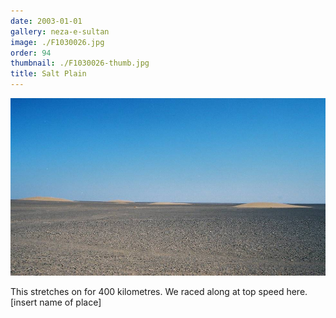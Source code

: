 ```yaml
---
date: 2003-01-01
gallery: neza-e-sultan
image: ./F1030026.jpg
order: 94
thumbnail: ./F1030026-thumb.jpg
title: Salt Plain
---
```


![Salt Plain](./F1030026.jpg)

This stretches on for 400 kilometres. We raced along at top speed here.
[insert name of place]